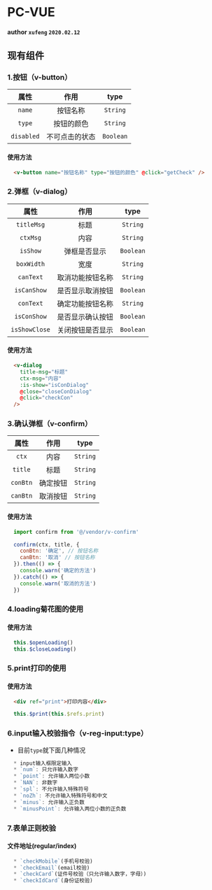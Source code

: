# PC-VUE

#### author `xufeng`  `2020.02.12`

## 现有组件

### 1.按钮（v-button）
| 属性       |     作用       |      type      |
| :---:     |     :----:      |    :----:  |
| `name`      |    按钮名称      |  `String`     |
| `type`      |    按钮的颜色     |  `String`     |
| `disabled`  |    不可点击的状态  |   `Boolean`   |
#### 使用方法
```html
  <v-button name="按钮名称" type="按钮的颜色" @click="getCheck" />
```
### 2.弹框（v-dialog）
| 属性       |     作用       |      type      |
| :---:     |     :----:      |    :----:  |
| `titleMsg`  | 标题 |  `String`  |
| `ctxMsg`      |    内容     | `String`  |
| `isShow`  |  弹框是否显示  |   `Boolean`   |
| `boxWidth` | 宽度 | `String` |
| `canText` | 取消功能按钮名称 | `String` |
| `isCanShow` | 是否显示取消按钮 | `Boolean` |
| `conText` | 确定功能按钮名称 | `String` |
| `isConShow` | 是否显示确认按钮 | `Boolean` |
| `isShowClose` | 关闭按钮是否显示 | `Boolean` |

#### 使用方法

```html
  <v-dialog
    title-msg="标题"
    ctx-msg="内容"
    :is-show="isConDialog"
    @close="closeConDialog"
    @click="checkCon"
  />
```
### 3.确认弹框（v-confirm）

| 属性       |   作用     |    type   |
| :---:     |   :----:   |  :----:  |
| `ctx`     |    内容     |  `String`  |
| `title`   |    标题     | `String`   |
| `conBtn`  |    确定按钮  |  `String` |
| `canBtn`  |    取消按钮  |  `String` |

#### 使用方法

```js
  import confirm from '@/vendor/v-confirm'

  confirm(ctx, title, {
    conBtn: '确定', // 按钮名称
    canBtn: '取消' // 按钮名称
  }).then(() => {
    console.warn('确定的方法')
  }).catch(() => {
    console.warn('取消的方法')
  })
```
### 4.loading菊花图的使用

#### 使用方法

```js
  this.$openLoading()
  this.$closeLoading()
```

### 5.print打印的使用

#### 使用方法
```html
  <div ref="print">打印内容</div>
```
```js
  this.$print(this.$refs.print)
```
### 6.input输入校验指令（v-reg-input:type）

* 目前`type`就下面几种情况
```js
  * input输入框限定输入
  * `num`: 只允许输入数字
  * `point`: 允许输入两位小数
  * `NAN`: 非数字
  * `spl`: 不允许输入特殊符号
  * `noZh`: 不允许输入特殊符号和中文
  * `minus`: 允许输入正负数
  * `minusPoint`: 允许输入两位小数的正负数
```

### 7.表单正则校验

#### 文件地址(regular/index)

```js
  * `checkMobile`(手机号校验)
  * `checkEmail`(email校验)
  * `checkCard`(证件号校验（只允许输入数字，字母）)
  * `checkIdCard`(身份证校验)
```
